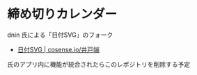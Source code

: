 # 締め切りカレンダー

dnin 氏による「日付SVG」のフォーク
- [日付SVG | cosense.io/井戸端](https://scrapbox.io/villagepump/%E6%97%A5%E4%BB%98%E8%A8%88%E7%AE%97SVG)

氏のアプリ内に機能が統合されたらこのレポジトリを削除する予定


